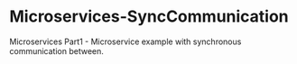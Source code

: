 # Microservices-SyncCommunication
Microservices Part1 - Microservice example with synchronous communication between.
